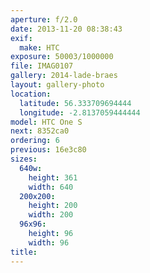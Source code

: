 ```yaml
---
aperture: f/2.0
date: 2013-11-20 08:38:43
exif:
  make: HTC
exposure: 50003/1000000
file: IMAG0107
gallery: 2014-lade-braes
layout: gallery-photo
location:
  latitude: 56.333709694444
  longitude: -2.8137059444444
model: HTC One S
next: 8352ca0
ordering: 6
previous: 16e3c80
sizes:
  640w:
    height: 361
    width: 640
  200x200:
    height: 200
    width: 200
  96x96:
    height: 96
    width: 96
title: 
---
```

